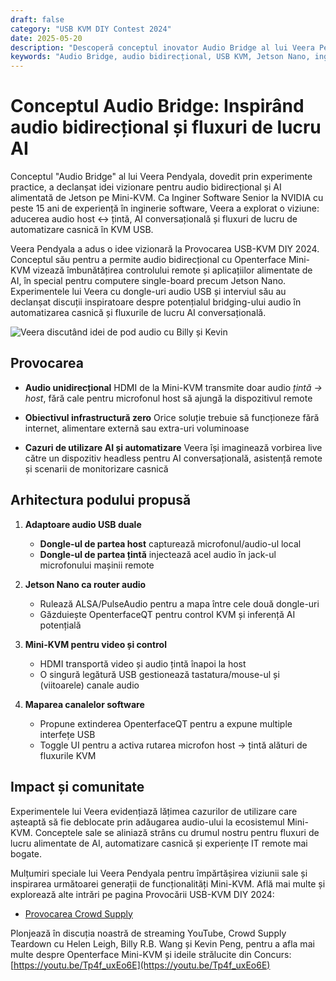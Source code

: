 ```yaml
---
draft: false
category: "USB KVM DIY Contest 2024"
date: 2025-05-20
description: "Descoperă conceptul inovator Audio Bridge al lui Veera Pendyala pentru Openterface Mini-KVM, care permite comunicarea audio bidirecțională și fluxurile de lucru AI. Viziunea acestui inginer NVIDIA combină dongle-uri audio USB, Jetson Nano și tehnologia KVM pentru a crea o soluție de infrastructură zero pentru AI conversațională și automatizare casnică."
keywords: "Audio Bridge, audio bidirecțional, USB KVM, Jetson Nano, inginer NVIDIA, AI conversațională, automatizare casnică, dongle audio USB, ALSA, PulseAudio, dispozitiv headless, control remote, fluxuri de lucru AI, adaptor audio USB, rutare audio, Mini-KVM, Provocare USB-KVM DIY, infrastructură zero, streaming audio, control dispozitiv, interfață USB, audio HDMI, asistență remote, monitorizare casnică, inferență AI, inginerie software, integrare hardware, captură audio, rutare microfon, AI alimentată Jetson, mod gadget USB"
---
```


# Conceptul Audio Bridge: Inspirând audio bidirecțional și fluxuri de lucru AI

Conceptul "Audio Bridge" al lui Veera Pendyala, dovedit prin experimente practice, a declanșat idei vizionare pentru audio bidirecțional și AI alimentată de Jetson pe Mini-KVM. Ca Inginer Software Senior la NVIDIA cu peste 15 ani de experiență în inginerie software, Veera a explorat o viziune: aducerea audio host ↔ țintă, AI conversațională și fluxuri de lucru de automatizare casnică în KVM USB.

Veera Pendyala a adus o idee vizionară la Provocarea USB-KVM DIY 2024. Conceptul său pentru a permite audio bidirecțional cu Openterface Mini-KVM vizează îmbunătățirea controlului remote și aplicațiilor alimentate de AI, în special pentru computere single-board precum Jetson Nano. Experimentele lui Veera cu dongle-uri audio USB și interviul său au declanșat discuții inspiratoare despre potențialul bridging-ului audio în automatizarea casnică și fluxurile de lucru AI conversațională.

![Veera discutând idei de pod audio cu Billy și Kevin](https://assets.openterface.com/images/blog/Veera-audio-bridge-chat-with-veera.webp)

## Provocarea

-   **Audio unidirecțional**
    HDMI de la Mini-KVM transmite doar audio _țintă → host_, fără cale pentru microfonul host să ajungă la dispozitivul remote

-   **Obiectivul infrastructură zero**
    Orice soluție trebuie să funcționeze fără internet, alimentare externă sau extra-uri voluminoase

-   **Cazuri de utilizare AI și automatizare**
    Veera își imaginează vorbirea live către un dispozitiv headless pentru AI conversațională, asistență remote și scenarii de monitorizare casnică

## Arhitectura podului propusă

1. **Adaptoare audio USB duale**

    - **Dongle-ul de partea host** capturează microfonul/audio-ul local
    - **Dongle-ul de partea țintă** injectează acel audio în jack-ul microfonului mașinii remote

2. **Jetson Nano ca router audio**

    - Rulează ALSA/PulseAudio pentru a mapa între cele două dongle-uri
    - Găzduiește OpenterfaceQT pentru control KVM și inferență AI potențială

3. **Mini-KVM pentru video și control**
    - HDMI transportă video și audio țintă înapoi la host
    - O singură legătură USB gestionează tastatura/mouse-ul și (viitoarele) canale audio
4. **Maparea canalelor software**
    - Propune extinderea OpenterfaceQT pentru a expune multiple interfețe USB
    - Toggle UI pentru a activa rutarea microfon host → țintă alături de fluxurile KVM

## Impact și comunitate

Experimentele lui Veera evidențiază lățimea cazurilor de utilizare care așteaptă să fie deblocate prin adăugarea audio-ului la ecosistemul Mini-KVM. Conceptele sale se aliniază strâns cu drumul nostru pentru fluxuri de lucru alimentate de AI, automatizare casnică și experiențe IT remote mai bogate.

Mulțumiri speciale lui Veera Pendyala pentru împărtășirea viziunii sale și inspirarea următoarei generații de funcționalități Mini-KVM. Află mai multe și explorează alte intrări pe pagina Provocării USB-KVM DIY 2024:

-   [Provocarea Crowd Supply](https://www.crowdsupply.com/techxartisan/usb-kvm-diy-challenge-2024)

Plonjează în discuția noastră de streaming YouTube, Crowd Supply Teardown cu Helen Leigh, Billy R.B. Wang și Kevin Peng, pentru a afla mai multe despre Openterface Mini-KVM și ideile strălucite din Concurs:
[https://youtu.be/Tp4f_uxEo6E](https://youtu.be/Tp4f_uxEo6E)
